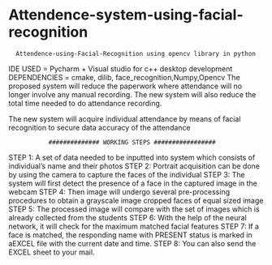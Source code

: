 # Attendence-system-using-facial-recognition
      Attendence-using-Facial-Recognition using opencv library in python
IDE USED = Pycharm + Visual studio for c++ desktop development DEPENDENCIES = cmake, dilib, face_recognition,Numpy,Opencv The proposed system will reduce the paperwork where attendance will no longer involve any manual recording. The new system will also reduce the total time needed to do attendance recording.

The new system will acquire individual attendance by means of facial recognition to secure data accuracy of the attendance

               ############## WORKING STEPS #################
STEP 1: A set of data needed to be inputted into system which consists of individual’s name and their photos STEP 2: Portrait acquisition can be done by using the camera to capture the faces of the individual STEP 3: The system will first detect the presence of a face in the captured image in the webcam STEP 4: Then image will undergo several pre-processing procedures to obtain a grayscale image cropped faces of equal sized image STEP 5: The processed image will compare with the set of images which is already collected from the students STEP 6: With the help of the neural network, it will check for the maximum matched facial features STEP 7: If a face is matched, the responding name with PRESENT status is marked in aEXCEL file with the current date and time. STEP 8: You can also send the EXCEL sheet to your mail.

